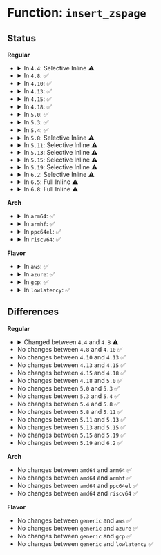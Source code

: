 # Function: <code>insert_zspage</code>

## Status
<b>Regular</b>
<ul>
<li>
<details>
<summary>In <code>4.4</code>: Selective Inline ⚠️</summary>

```c
void insert_zspage(struct page *page, struct size_class *class, enum fullness_group fullness);
```

**Collision:** Unique Static

**Inline:** Selective

**Transformation:** False

**Instances:**

```
In mm/zsmalloc.c (ffffffff81205320)
Location: mm/zsmalloc.c:650
Inline: True
Direct callers:
  - mm/zsmalloc.c:fix_fullness_group
```
**Symbols:**

```
ffffffff81205320-ffffffff81205378: insert_zspage (STB_LOCAL)
```
</details>
</li>
<li>
<details>
<summary>In <code>4.8</code>: ✅</summary>

```c
void insert_zspage(struct size_class *class, struct zspage *zspage, enum fullness_group fullness);
```

**Collision:** Unique Static

**Inline:** No

**Transformation:** False

**Instances:**

```
In mm/zsmalloc.c (ffffffff81229e70)
Location: mm/zsmalloc.c:754
Inline: False
Direct callers:
  - mm/zsmalloc.c:putback_zspage
  - mm/zsmalloc.c:zs_malloc
  - mm/zsmalloc.c:fix_fullness_group
```
**Symbols:**

```
ffffffff81229e70-ffffffff81229edc: insert_zspage (STB_LOCAL)
```
</details>
</li>
<li>
<details>
<summary>In <code>4.10</code>: ✅</summary>

```c
void insert_zspage(struct size_class *class, struct zspage *zspage, enum fullness_group fullness);
```

**Collision:** Unique Static

**Inline:** No

**Transformation:** False

**Instances:**

```
In mm/zsmalloc.c (ffffffff8123c400)
Location: mm/zsmalloc.c:754
Inline: False
Direct callers:
  - mm/zsmalloc.c:putback_zspage
  - mm/zsmalloc.c:zs_malloc
  - mm/zsmalloc.c:fix_fullness_group
```
**Symbols:**

```
ffffffff8123c400-ffffffff8123c46b: insert_zspage (STB_LOCAL)
```
</details>
</li>
<li>
<details>
<summary>In <code>4.13</code>: ✅</summary>

```c
void insert_zspage(struct size_class *class, struct zspage *zspage, enum fullness_group fullness);
```

**Collision:** Unique Static

**Inline:** No

**Transformation:** False

**Instances:**

```
In mm/zsmalloc.c (ffffffff81248040)
Location: mm/zsmalloc.c:747
Inline: False
Direct callers:
  - mm/zsmalloc.c:putback_zspage
  - mm/zsmalloc.c:zs_malloc
  - mm/zsmalloc.c:fix_fullness_group
```
**Symbols:**

```
ffffffff81248040-ffffffff812480a7: insert_zspage (STB_LOCAL)
```
</details>
</li>
<li>
<details>
<summary>In <code>4.15</code>: ✅</summary>

```c
void insert_zspage(struct size_class *class, struct zspage *zspage, enum fullness_group fullness);
```

**Collision:** Unique Static

**Inline:** No

**Transformation:** False

**Instances:**

```
In mm/zsmalloc.c (ffffffff81268200)
Location: mm/zsmalloc.c:751
Inline: False
Direct callers:
  - mm/zsmalloc.c:putback_zspage
  - mm/zsmalloc.c:zs_malloc
  - mm/zsmalloc.c:fix_fullness_group
```
**Symbols:**

```
ffffffff81268200-ffffffff81268267: insert_zspage (STB_LOCAL)
```
</details>
</li>
<li>
<details>
<summary>In <code>4.18</code>: ✅</summary>

```c
void insert_zspage(struct size_class *class, struct zspage *zspage, enum fullness_group fullness);
```

**Collision:** Unique Static

**Inline:** No

**Transformation:** False

**Instances:**

```
In mm/zsmalloc.c (ffffffff8128cb70)
Location: mm/zsmalloc.c:733
Inline: False
Direct callers:
  - mm/zsmalloc.c:putback_zspage
  - mm/zsmalloc.c:zs_malloc
  - mm/zsmalloc.c:fix_fullness_group
```
**Symbols:**

```
ffffffff8128cb70-ffffffff8128cbd7: insert_zspage (STB_LOCAL)
```
</details>
</li>
<li>
<details>
<summary>In <code>5.0</code>: ✅</summary>

```c
void insert_zspage(struct size_class *class, struct zspage *zspage, enum fullness_group fullness);
```

**Collision:** Unique Static

**Inline:** No

**Transformation:** False

**Instances:**

```
In mm/zsmalloc.c (ffffffff812a1af0)
Location: mm/zsmalloc.c:733
Inline: False
Direct callers:
  - mm/zsmalloc.c:putback_zspage
  - mm/zsmalloc.c:zs_malloc
  - mm/zsmalloc.c:fix_fullness_group
```
**Symbols:**

```
ffffffff812a1af0-ffffffff812a1b57: insert_zspage (STB_LOCAL)
```
</details>
</li>
<li>
<details>
<summary>In <code>5.3</code>: ✅</summary>

```c
void insert_zspage(struct size_class *class, struct zspage *zspage, enum fullness_group fullness);
```

**Collision:** Unique Static

**Inline:** No

**Transformation:** False

**Instances:**

```
In mm/zsmalloc.c (ffffffff812bcd80)
Location: mm/zsmalloc.c:723
Inline: False
Direct callers:
  - mm/zsmalloc.c:putback_zspage
  - mm/zsmalloc.c:zs_malloc
  - mm/zsmalloc.c:fix_fullness_group
```
**Symbols:**

```
ffffffff812bcd80-ffffffff812bcdea: insert_zspage (STB_LOCAL)
```
</details>
</li>
<li>
<details>
<summary>In <code>5.4</code>: ✅</summary>

```c
void insert_zspage(struct size_class *class, struct zspage *zspage, enum fullness_group fullness);
```

**Collision:** Unique Static

**Inline:** No

**Transformation:** False

**Instances:**

```
In mm/zsmalloc.c (ffffffff812cec70)
Location: mm/zsmalloc.c:720
Inline: False
Direct callers:
  - mm/zsmalloc.c:putback_zspage
  - mm/zsmalloc.c:zs_malloc
  - mm/zsmalloc.c:fix_fullness_group
```
**Symbols:**

```
ffffffff812cec70-ffffffff812cecda: insert_zspage (STB_LOCAL)
```
</details>
</li>
<li>
<details>
<summary>In <code>5.8</code>: Selective Inline ⚠️</summary>

```c
void insert_zspage(struct size_class *class, struct zspage *zspage, enum fullness_group fullness);
```

**Collision:** Unique Static

**Inline:** Selective

**Transformation:** False

**Instances:**

```
In mm/zsmalloc.c (ffffffff81304fa0)
Location: mm/zsmalloc.c:720
Inline: True
Direct callers:
  - mm/zsmalloc.c:__zs_compact
  - mm/zsmalloc.c:zs_malloc
  - mm/zsmalloc.c:fix_fullness_group
```
**Symbols:**

```
ffffffff81304fa0-ffffffff81305006: insert_zspage (STB_LOCAL)
```
</details>
</li>
<li>
<details>
<summary>In <code>5.11</code>: Selective Inline ⚠️</summary>

```c
void insert_zspage(struct size_class *class, struct zspage *zspage, enum fullness_group fullness);
```

**Collision:** Unique Static

**Inline:** Selective

**Transformation:** False

**Instances:**

```
In mm/zsmalloc.c (ffffffff81310d00)
Location: mm/zsmalloc.c:716
Inline: True
Direct callers:
  - mm/zsmalloc.c:__zs_compact
  - mm/zsmalloc.c:zs_malloc
  - mm/zsmalloc.c:fix_fullness_group
```
**Symbols:**

```
ffffffff81310d00-ffffffff81310d66: insert_zspage (STB_LOCAL)
```
</details>
</li>
<li>
<details>
<summary>In <code>5.13</code>: Selective Inline ⚠️</summary>

```c
void insert_zspage(struct size_class *class, struct zspage *zspage, enum fullness_group fullness);
```

**Collision:** Unique Static

**Inline:** Selective

**Transformation:** False

**Instances:**

```
In mm/zsmalloc.c (ffffffff81316dd0)
Location: mm/zsmalloc.c:716
Inline: True
Direct callers:
  - mm/zsmalloc.c:zs_compact
  - mm/zsmalloc.c:zs_compact
  - mm/zsmalloc.c:zs_compact
  - mm/zsmalloc.c:zs_compact
  - mm/zsmalloc.c:zs_compact
  - mm/zsmalloc.c:zs_compact
  - mm/zsmalloc.c:zs_compact
  - mm/zsmalloc.c:zs_malloc
  - mm/zsmalloc.c:fix_fullness_group
```
**Symbols:**

```
ffffffff81316dd0-ffffffff81316e36: insert_zspage (STB_LOCAL)
```
</details>
</li>
<li>
<details>
<summary>In <code>5.15</code>: Selective Inline ⚠️</summary>

```c
void insert_zspage(struct size_class *class, struct zspage *zspage, enum fullness_group fullness);
```

**Collision:** Unique Static

**Inline:** Selective

**Transformation:** False

**Instances:**

```
In mm/zsmalloc.c (ffffffff81363060)
Location: mm/zsmalloc.c:716
Inline: True
Direct callers:
  - mm/zsmalloc.c:zs_compact
  - mm/zsmalloc.c:zs_compact
  - mm/zsmalloc.c:zs_compact
  - mm/zsmalloc.c:zs_compact
  - mm/zsmalloc.c:zs_compact
  - mm/zsmalloc.c:zs_compact
  - mm/zsmalloc.c:zs_compact
  - mm/zsmalloc.c:zs_malloc
  - mm/zsmalloc.c:fix_fullness_group
```
**Symbols:**

```
ffffffff81363060-ffffffff81363121: insert_zspage (STB_LOCAL)
```
</details>
</li>
<li>
<details>
<summary>In <code>5.19</code>: Selective Inline ⚠️</summary>

```c
void insert_zspage(struct size_class *class, struct zspage *zspage, enum fullness_group fullness);
```

**Collision:** Unique Static

**Inline:** Selective

**Transformation:** False

**Instances:**

```
In mm/zsmalloc.c (ffffffff813dfc30)
Location: mm/zsmalloc.c:717
Inline: True
Direct callers:
  - mm/zsmalloc.c:__zs_compact
  - mm/zsmalloc.c:zs_malloc
  - mm/zsmalloc.c:fix_fullness_group
```
**Symbols:**

```
ffffffff813dfc30-ffffffff813dfd11: insert_zspage (STB_LOCAL)
```
</details>
</li>
<li>
<details>
<summary>In <code>6.2</code>: Selective Inline ⚠️</summary>

```c
void insert_zspage(struct size_class *class, struct zspage *zspage, enum fullness_group fullness);
```

**Collision:** Unique Static

**Inline:** Selective

**Transformation:** False

**Instances:**

```
In mm/zsmalloc.c (ffffffff81466a60)
Location: mm/zsmalloc.c:765
Inline: True
Direct callers:
  - mm/zsmalloc.c:__zs_compact
  - mm/zsmalloc.c:zs_malloc
  - mm/zsmalloc.c:fix_fullness_group
```
**Symbols:**

```
ffffffff81466a60-ffffffff81466b33: insert_zspage (STB_LOCAL)
```
</details>
</li>
<li>
<details>
<summary>In <code>6.5</code>: Full Inline ⚠️</summary>

**Collision:** Unique Static

**Inline:** Full

**Transformation:** False

**Instances:**

```
In mm/zsmalloc.c (ffffffff8149c0c1)
Location: mm/zsmalloc.c:691
Inline: True
Inline callers:
  - mm/zsmalloc.c:putback_zspage
  - mm/zsmalloc.c:zs_malloc
  - mm/zsmalloc.c:fix_fullness_group
```
</details>
</li>
<li>
<details>
<summary>In <code>6.8</code>: Full Inline ⚠️</summary>

**Collision:** Unique Static

**Inline:** Full

**Transformation:** False

**Instances:**

```
In mm/zsmalloc.c (ffffffff814cb7e1)
Location: mm/zsmalloc.c:691
Inline: True
Inline callers:
  - mm/zsmalloc.c:putback_zspage
  - mm/zsmalloc.c:zs_malloc
  - mm/zsmalloc.c:fix_fullness_group
```
</details>
</li>
</ul>
<b>Arch</b>
<ul>
<li>
<details>
<summary>In <code>arm64</code>: ✅</summary>

```c
void insert_zspage(struct size_class *class, struct zspage *zspage, enum fullness_group fullness);
```

**Collision:** Unique Static

**Inline:** No

**Transformation:** False

**Instances:**

```
In mm/zsmalloc.c (ffff800010373830)
Location: mm/zsmalloc.c:720
Inline: False
Direct callers:
  - mm/zsmalloc.c:putback_zspage
  - mm/zsmalloc.c:zs_malloc
  - mm/zsmalloc.c:fix_fullness_group
```
**Symbols:**

```
ffff800010373830-ffff8000103738dc: insert_zspage (STB_LOCAL)
```
</details>
</li>
<li>
<details>
<summary>In <code>armhf</code>: ✅</summary>

```c
void insert_zspage(struct size_class *class, struct zspage *zspage, enum fullness_group fullness);
```

**Collision:** Unique Static

**Inline:** No

**Transformation:** False

**Instances:**

```
In mm/zsmalloc.c (c055fec4)
Location: mm/zsmalloc.c:720
Inline: False
Direct callers:
  - mm/zsmalloc.c:putback_zspage
  - mm/zsmalloc.c:zs_malloc
  - mm/zsmalloc.c:fix_fullness_group
```
**Symbols:**

```
c055fec4-c055ff4c: insert_zspage (STB_LOCAL)
```
</details>
</li>
<li>
<details>
<summary>In <code>ppc64el</code>: ✅</summary>

```c
void insert_zspage(struct size_class *class, struct zspage *zspage, enum fullness_group fullness);
```

**Collision:** Unique Static

**Inline:** No

**Transformation:** False

**Instances:**

```
In mm/zsmalloc.c (c0000000004655d0)
Location: mm/zsmalloc.c:720
Inline: False
Direct callers:
  - mm/zsmalloc.c:putback_zspage
  - mm/zsmalloc.c:zs_malloc
  - mm/zsmalloc.c:fix_fullness_group
```
**Symbols:**

```
c0000000004655d0-c000000000465658: insert_zspage (STB_LOCAL)
```
</details>
</li>
<li>
<details>
<summary>In <code>riscv64</code>: ✅</summary>

```c
void insert_zspage(struct size_class *class, struct zspage *zspage, enum fullness_group fullness);
```

**Collision:** Unique Static

**Inline:** No

**Transformation:** False

**Instances:**

```
In mm/zsmalloc.c (ffffffe00024c5e8)
Location: mm/zsmalloc.c:720
Inline: False
Direct callers:
  - mm/zsmalloc.c:putback_zspage
  - mm/zsmalloc.c:zs_malloc
  - mm/zsmalloc.c:fix_fullness_group
```
**Symbols:**

```
ffffffe00024c5e8-ffffffe00024c678: insert_zspage (STB_LOCAL)
```
</details>
</li>
</ul>
<b>Flavor</b>
<ul>
<li>
<details>
<summary>In <code>aws</code>: ✅</summary>

```c
void insert_zspage(struct size_class *class, struct zspage *zspage, enum fullness_group fullness);
```

**Collision:** Unique Static

**Inline:** No

**Transformation:** False

**Instances:**

```
In mm/zsmalloc.c (ffffffff812c7250)
Location: mm/zsmalloc.c:720
Inline: False
Direct callers:
  - mm/zsmalloc.c:putback_zspage
  - mm/zsmalloc.c:zs_malloc
  - mm/zsmalloc.c:fix_fullness_group
```
**Symbols:**

```
ffffffff812c7250-ffffffff812c72ba: insert_zspage (STB_LOCAL)
```
</details>
</li>
<li>
<details>
<summary>In <code>azure</code>: ✅</summary>

```c
void insert_zspage(struct size_class *class, struct zspage *zspage, enum fullness_group fullness);
```

**Collision:** Unique Static

**Inline:** No

**Transformation:** False

**Instances:**

```
In mm/zsmalloc.c (ffffffff812b8290)
Location: mm/zsmalloc.c:720
Inline: False
Direct callers:
  - mm/zsmalloc.c:putback_zspage
  - mm/zsmalloc.c:zs_malloc
  - mm/zsmalloc.c:fix_fullness_group
```
**Symbols:**

```
ffffffff812b8290-ffffffff812b82fa: insert_zspage (STB_LOCAL)
```
</details>
</li>
<li>
<details>
<summary>In <code>gcp</code>: ✅</summary>

```c
void insert_zspage(struct size_class *class, struct zspage *zspage, enum fullness_group fullness);
```

**Collision:** Unique Static

**Inline:** No

**Transformation:** False

**Instances:**

```
In mm/zsmalloc.c (ffffffff812c5060)
Location: mm/zsmalloc.c:720
Inline: False
Direct callers:
  - mm/zsmalloc.c:putback_zspage
  - mm/zsmalloc.c:zs_malloc
  - mm/zsmalloc.c:fix_fullness_group
```
**Symbols:**

```
ffffffff812c5060-ffffffff812c50ca: insert_zspage (STB_LOCAL)
```
</details>
</li>
<li>
<details>
<summary>In <code>lowlatency</code>: ✅</summary>

```c
void insert_zspage(struct size_class *class, struct zspage *zspage, enum fullness_group fullness);
```

**Collision:** Unique Static

**Inline:** No

**Transformation:** False

**Instances:**

```
In mm/zsmalloc.c (ffffffff812d5b40)
Location: mm/zsmalloc.c:720
Inline: False
Direct callers:
  - mm/zsmalloc.c:putback_zspage
  - mm/zsmalloc.c:zs_malloc
  - mm/zsmalloc.c:fix_fullness_group
```
**Symbols:**

```
ffffffff812d5b40-ffffffff812d5baa: insert_zspage (STB_LOCAL)
```
</details>
</li>
</ul>

## Differences
<b>Regular</b>
<ul>
<li>
<details>
<summary>Changed between <code>4.4</code> and <code>4.8</code> ⚠️</summary>
<ul>
<li>
<b>Param added. </b>
<code>struct zspage *zspage</code>
</li>
<li>
<b>Param removed. </b>
<code>struct page *page</code>
</li>
<li>
<b>Param reordered. </b>
<code>page, class, fullness</code> ➡️ <code>class, zspage, fullness</code>
</li>
</ul>
</details>
</li>
<li>
No changes between <code>4.8</code> and <code>4.10</code> ✅
</li>
<li>
No changes between <code>4.10</code> and <code>4.13</code> ✅
</li>
<li>
No changes between <code>4.13</code> and <code>4.15</code> ✅
</li>
<li>
No changes between <code>4.15</code> and <code>4.18</code> ✅
</li>
<li>
No changes between <code>4.18</code> and <code>5.0</code> ✅
</li>
<li>
No changes between <code>5.0</code> and <code>5.3</code> ✅
</li>
<li>
No changes between <code>5.3</code> and <code>5.4</code> ✅
</li>
<li>
No changes between <code>5.4</code> and <code>5.8</code> ✅
</li>
<li>
No changes between <code>5.8</code> and <code>5.11</code> ✅
</li>
<li>
No changes between <code>5.11</code> and <code>5.13</code> ✅
</li>
<li>
No changes between <code>5.13</code> and <code>5.15</code> ✅
</li>
<li>
No changes between <code>5.15</code> and <code>5.19</code> ✅
</li>
<li>
No changes between <code>5.19</code> and <code>6.2</code> ✅
</li>
</ul>
<b>Arch</b>
<ul>
<li>
No changes between <code>amd64</code> and <code>arm64</code> ✅
</li>
<li>
No changes between <code>amd64</code> and <code>armhf</code> ✅
</li>
<li>
No changes between <code>amd64</code> and <code>ppc64el</code> ✅
</li>
<li>
No changes between <code>amd64</code> and <code>riscv64</code> ✅
</li>
</ul>
<b>Flavor</b>
<ul>
<li>
No changes between <code>generic</code> and <code>aws</code> ✅
</li>
<li>
No changes between <code>generic</code> and <code>azure</code> ✅
</li>
<li>
No changes between <code>generic</code> and <code>gcp</code> ✅
</li>
<li>
No changes between <code>generic</code> and <code>lowlatency</code> ✅
</li>
</ul>
